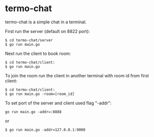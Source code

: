 # termo-chat


termo-chat is a simple chat in a terminal.

First run the server (default on 8822 port):

```
$ cd termo-chat/server
$ go run main.go
```

Next run the client to book room:

```
$ cd termo-chat/client:
$ go run main.go
```

To join the room run the client in another terminal with room id from first client:

```
$ cd termo-chat/client:
$ go run main.go -room=[room_id]
```

To set port of the server and client used flag "-addr":

```
go run main.go -addr=:8888
```

or

```
$ go run main.go -addr=127.0.0.1:9000
```
